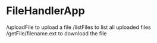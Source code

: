 # FileHandlerApp
/uploadFile to upload a file
/listFiles to list all uploaded files
/getFile/filename.ext to download the file
